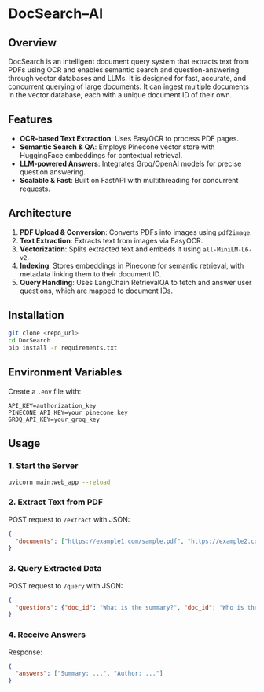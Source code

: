 # DocSearch–AI 

## Overview

DocSearch is an intelligent document query system that extracts text from PDFs using OCR and enables semantic search and question-answering through vector databases and LLMs. It is designed for fast, accurate, and concurrent querying of large documents. It can ingest multiple documents in the vector database, each with a unique document ID of their own.

## Features

* **OCR-based Text Extraction**: Uses EasyOCR to process PDF pages.
* **Semantic Search & QA**: Employs Pinecone vector store with HuggingFace embeddings for contextual retrieval.
* **LLM-powered Answers**: Integrates Groq/OpenAI models for precise question answering.
* **Scalable & Fast**: Built on FastAPI with multithreading for concurrent requests.

## Architecture

1. **PDF Upload & Conversion**: Converts PDFs into images using `pdf2image`.
2. **Text Extraction**: Extracts text from images via EasyOCR.
3. **Vectorization**: Splits extracted text and embeds it using `all-MiniLM-L6-v2`.
4. **Indexing**: Stores embeddings in Pinecone for semantic retrieval, with metadata linking them to their document ID.
5. **Query Handling**: Uses LangChain RetrievalQA to fetch and answer user questions, which are mapped to document IDs.

## Installation

```bash
git clone <repo_url>
cd DocSearch
pip install -r requirements.txt
```

## Environment Variables

Create a `.env` file with:

```
API_KEY=authorization_key
PINECONE_API_KEY=your_pinecone_key
GROQ_API_KEY=your_groq_key
```

## Usage

### 1. Start the Server

```bash
uvicorn main:web_app --reload
```

### 2. Extract Text from PDF

POST request to `/extract` with JSON:

```json
{
  "documents": ["https://example1.com/sample.pdf", "https://example2.com/sample.pdf"]
}
```

### 3. Query Extracted Data

POST request to `/query` with JSON:

```json
{
  "questions": {"doc_id": "What is the summary?", "doc_id": "Who is the author?"}
}
```

### 4. Receive Answers

Response:

```json
{
  "answers": ["Summary: ...", "Author: ..."]
}
```


